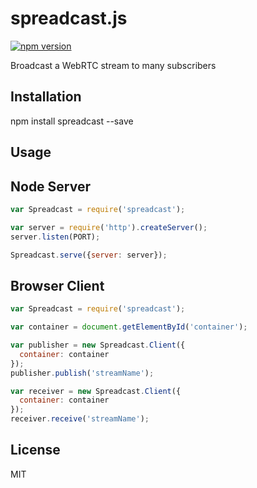 # spreadcast.js
[![npm version](https://badge.fury.io/js/spreadcast.svg)](http://badge.fury.io/js/spreadcast)

Broadcast a WebRTC stream to many subscribers

## Installation

  npm install spreadcast --save

## Usage
  
  ## Node Server

  ```JavaScript
  var Spreadcast = require('spreadcast');

  var server = require('http').createServer();
  server.listen(PORT);

  Spreadcast.serve({server: server});
  ```


  ## Browser Client

  ```JavaScript
  var Spreadcast = require('spreadcast');

  var container = document.getElementById('container');

  var publisher = new Spreadcast.Client({
    container: container
  });
  publisher.publish('streamName');

  var receiver = new Spreadcast.Client({
    container: container
  });
  receiver.receive('streamName');
  ```

## License

  MIT
